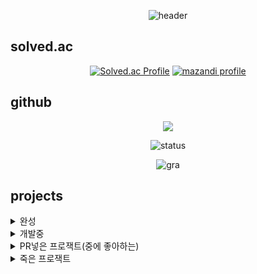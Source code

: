 <div align="center">
    
![header](https://capsule-render.vercel.app/api?type=waving&color=00AAFF&height=300&section=header&desc=Sunrin%20Software%20Division%20118th&descAlign=70&text=5-23dev&fontSize=70&FontAlignY=40&fontColor=ffffff)

</div>
    
## solved.ac
<div align="center">

[![Solved.ac Profile](http://mazassumnida.wtf/api/v2/generate_badge?boj=5_23)](https://solved.ac/5_23/)
[![mazandi profile](http://mazandi.herokuapp.com/api?handle=5_23&theme=warm)](https://solved.ac/5_23/)
</div>

## github
<div align="center">
<a href="https://opgc.me/#/users/5-23" target="_blank"><img src="https://api.opgc.me/githubs/users/5-23/tag/?theme=basic" /></a>   
    
![status](https://github-readme-stats.vercel.app/api?username=5-23&show_icons=true&theme=white)
    
![gra](https://github-readme-activity-graph.vercel.app/graph?username=5-23&bg_color=ffffff&color=3366ff&line=3366ff&point=3366ff&area=true&hide_border=true)

</div>


## projects
<details>
<summary>완성</summary>
<table>
    <tr>
        <th>프로젝트명</th>
        <th>소스코드</th>
    </tr>
    <tr>
        <td>pet</td>
        <td>https://github.com/5-23/pet</td>
    </tr>
    <tr>
        <td>stonyite</td>
        <td>https://github.com/5-23/stonyite</td>
    </tr>
    <tr>
        <td>ＬＩＭＢＯ</td>
        <td>https://github.com/5-23/limbo</td>
    </tr>
    <tr>
        <td>rust-tetris</td>
        <td>https://github.com/5-23/rust-tetris</td>
    </tr>
    <tr>
        <td>rust-sanke</td>
        <td>https://github.com/5-23/rust-snake</td>
    </tr>
    <tr>
        <td>colorfully-rs</td>
        <td>https://github.com/5-23/colorfully-rs</td>
    </tr>
    <tr>
        <td>웹게임</td>
        <td>https://github.com/5-23/game-project</td>
    </tr>
</table>
</details>

<details>
<summary>개발중</summary>
<table>
    <tr>
        <th>프로젝트명</th>
        <th>소스코드</th>
    </tr>
    <tr>
        <td>돌돌이 디스코드봇</td>
        <td>https://github.com/objectiveTM/stoney-bot</td>
    </tr>
    <tr>
        <td>헬리오 윈(서버, 클라이언트, 유틸)</td>
        <td>https://github.com/helloww-in</td>
    </tr>
</table>
</details>


<details>
<summary>PR넣은 프로잭트(중에 좋아하는)</summary>
<table>
    <tr>
        <th>프로젝트명</th>
        <th>소스코드</th>
    </tr>
    <tr>
        <td>Dotfiles</td>
        <td>https://github.com/Phant80m/Dotfiles</td>
    </tr>
    <tr>
        <td>Seraphite</td>
        <td>https://github.com/Phant80m/Seraphite</td>
    </tr>
    <tr>
        <td>shuttle docs</td>
        <td>https://github.com/shuttle-hq/shuttle-docs</td>
    </tr>
</table>
</details>


<details>
<summary>죽은 프로잭트</summary>
<table>
    <tr>
        <th>프로젝트명</th>
        <th>소스코드</th>
    </tr>
    <tr>
        <td>wa-sans</td>
        <td>비공계 https://www.youtube.com/watch?v=csaJelNRju8</td>
    </tr>
    <tr>
        <td>todo</td>
        <td>https://github.com/5-23/todo</td>
    </tr>
    <tr>
        <td>하몽이 디스코드</td>
        <td>https://github.com/5-23/hamong</td>
    </tr>
    <tr>
        <td>imager(분석하다 때려친거라 다시 시작할예정)</td>
        <td>https://github.com/5-23/imager-rs</td>
    </tr>
</table>
</details>

</details>
